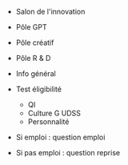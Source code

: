 - Salon de l'innovation
- Pôle GPT
- Pôle créatif
- Pôle R & D

- Info général
- Test éligibilité
  - QI   
  - Culture G UDSS
  - Personnalité
- Si emploi : question emploi
- Si pas emploi : question reprise
